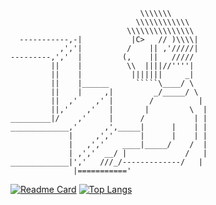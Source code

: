 ``````
                             \\\\\\\
                            \\\\\\\\\\\\
                          \\\\\\\\\\\\\\\
  -----------,-|           |C>   // )\\\\|
           ,','|          /    || ,'/////|
---------,','  |         (,    ||   /////
         ||    |          \\  ||||//''''|
         ||    |           |||||||     _|
         ||    |______      `````\____/ \
         ||    |     ,|         _/_____/ \
         ||  ,'    ,' |        /          |
         ||,'    ,'   |       |         \  |
_________|/    ,'     |      /           | |
_____________,'      ,',_____|      |    | |
             |     ,','      |      |    | |
             |   ,','    ____|_____/    /  |
             | ,','  __/ |             /   |
_____________|','   ///_/-------------/   |
              |==========='
``````
[![Readme Card](https://github-readme-stats.vercel.app/api?username=UYSAUIYO&show_icons=true&title_color=ffffff&icon_color=bb2acf&text_color=daf7dc&bg_color=151515)](https://github.com/UYSAUIYO/UYSAUIYO)
[![Top Langs](https://github-readme-stats.vercel.app/api/top-langs/?username=UYSAUIYO)](https://github.com/UYSAUIYO/UYSAUIYO)
